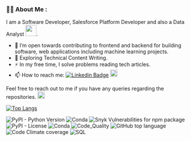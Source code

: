 

### :woman_technologist: About Me :
I am a Software Developer, Salesforce Platform Developer and also a Data Analyst <img src="https://media.giphy.com/media/WUlplcMpOCEmTGBtBW/giphy.gif" width="30">.
- :telescope: I’m open towards contributing to frontend and backend for building software, web applications including machine learning projects.
- :seedling: Exploring Technical Content Writing.
- :zap: In my free time, I solve problems reading tech articles.
- :mailbox: How to reach me: [![Linkedin Badge](https://img.shields.io/badge/-durveshshah-blue?style=flat&logo=Linkedin&logoColor=white)](https://www.linkedin.com/in/durvesh-shah/) <a href = "https://medium.com/@durvesh.shah"><img src = "https://user-images.githubusercontent.com/37297153/159540953-cb34db31-9500-424d-8a31-faa6e3d0f8b9.png" height = "20px" alt="Medium Badge"/> </a>

Feel free to reach out to me if you have any queries regarding the repositories. 
<a href = "mailto:durvesh.shah@gmail.com"><img src = "https://user-images.githubusercontent.com/37297153/159544267-9d0d6039-d676-44a3-b4e6-ab02d4e69f82.png" height = "20px"/>
</a>


[![Top Langs](https://github-readme-stats.vercel.app/api/top-langs/?username=durveshshah&layout=compact&langs_count=8&exclude_repo=Computer-Vision,AWS-Face-Recognition-Attendance-System)](https://github.com/anuraghazra/github-readme-stats) 


![PyPI - Python Version](https://img.shields.io/pypi/pyversions/Django)
![Conda](https://img.shields.io/conda/pn/conda-forge/py?color=gre)
![Snyk Vulnerabilities for npm package](https://img.shields.io/snyk/vulnerabilities/npm/mocha)
![PyPI - License](https://img.shields.io/badge/license-GPL3.0-green)
![Conda](https://img.shields.io/conda/v/conda-forge/python)
![Code_Quality](https://img.shields.io/badge/codequality-A-green)
![GitHub top language](https://img.shields.io/github/languages/top/durveshshah/Emotion-Detection-System)
![Code Climate coverage](https://img.shields.io/codeclimate/coverage/codeclimate/codeclimate)
![SQL](https://img.shields.io/badge/SQL-95%25-orange)



<!---
durveshshah/durveshshah is a ✨ special ✨ repository because its `README.md` (this file) appears on your GitHub profile.
You can click the Preview link to take a look at your changes.
--->

